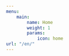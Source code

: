 ```yaml
---
menu:
    main:
        name: Home
        weight: 1
        params:
            icon: home
url: "/en/"
---
```

